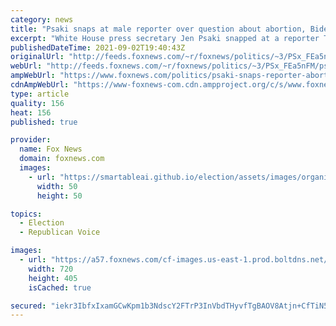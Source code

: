 ```yaml
---
category: news
title: "Psaki snaps at male reporter over question about abortion, Biden's faith: 'You've never faced those choices'"
excerpt: "White House press secretary Jen Psaki snapped at a reporter Thursday after he asked how President Biden can consider himself a Catholic while also supporting abortion."
publishedDateTime: 2021-09-02T19:40:43Z
originalUrl: "http://feeds.foxnews.com/~r/foxnews/politics/~3/PSx_FEa5nFM/psaki-snaps-reporter-abortion-bidens-faith"
webUrl: "http://feeds.foxnews.com/~r/foxnews/politics/~3/PSx_FEa5nFM/psaki-snaps-reporter-abortion-bidens-faith"
ampWebUrl: "https://www.foxnews.com/politics/psaki-snaps-reporter-abortion-bidens-faith.amp"
cdnAmpWebUrl: "https://www-foxnews-com.cdn.ampproject.org/c/s/www.foxnews.com/politics/psaki-snaps-reporter-abortion-bidens-faith.amp"
type: article
quality: 156
heat: 156
published: true

provider:
  name: Fox News
  domain: foxnews.com
  images:
    - url: "https://smartableai.github.io/election/assets/images/organizations/foxnews.com-50x50.jpg"
      width: 50
      height: 50

topics:
  - Election
  - Republican Voice

images:
  - url: "https://a57.foxnews.com/cf-images.us-east-1.prod.boltdns.net/v1/static/694940094001/d86e31ba-0f1a-47e5-a0c5-b225000f9b50/81a723a4-3289-4a43-b031-b73ea6346122/1280x720/match/720/405/image.jpg?ve=1&tl=1"
    width: 720
    height: 405
    isCached: true

secured: "iekr3IbfxIxamGCwKpm1b3NdscY2FTrP3InVbdTHyvfTgBAOV8Atjn+CfTiN5YVcei6eDgq0u6BQigWvcApJOeqwRVVJdCR7TVDC7jpOPkVQj0qqUnpOUhlDVhYVs29LDiSk8jQKEbtkKPOp7h+U39lrbNt6hXEWpPGjpJ7hPpXzYcdt6IXCMHuvjjFMBsLhJqgnfWXgIryWN5RPRSDDMcXiHyiQaylSKj+0Dd0VHl9mL0i2DP2OQqwvV95oHtEaZ4cddelm24s1jdB5OLCkC4BRjqrBWDDzpDBBTtDsscsG9weQMQlXv0gGclmsjg/SnMpUUZre5QcKLVitLrYcRa1zPh8S9zBBHp4QExM+Xi0=;rBy2JyaqYn8xpjsvk97O1g=="
---
```


